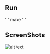 ## Run
'''
make
'''
## ScreenShots
![alt text](https://github.com/MieszkoWrzeszczynski/SolarSystem/raw/master/src/common/images/screen.jpg "ScreenShot")
